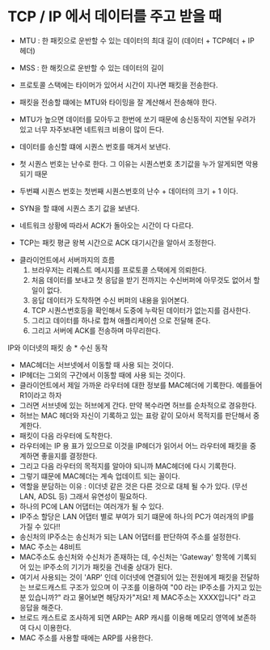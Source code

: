 # TCP / IP 에서 데이터를 주고 받을 때

* MTU : 한 패킷으로 운반할 수 있는 데이터의 최대 길이 (데이터 + TCP헤더 + IP 헤더)
* MSS : 한 해킷으로 운반할 수 있는 데이터의 길이 

* 프로토콜 스택에는 타이머가 있어서 시간이 지나면 패킷을 전송한다. 
* 패킷을 전송할 떄에는 MTU와 타이밍을 잘 계산해서 전송해야 한다. 
* MTU가 높으면 데이터를 모아두고 한번에 쏘기 때문에 송신동작이 지연될 우려가 있고 너무 자주보내면 네트워크 비용이 많이 든다.
* 데이터를 송신할 떄에 시퀀스 번호를 매겨서 보낸다.
* 첫 시퀀스 번호는 난수로 한다. 그 이유는 시퀀스번호 초기값을 누가 알게되면 악용되기 때문
* 두번쨰 시퀀스 번호는 첫번째 시퀀스번호의 난수 + 데이터의 크기 + 1 이다.
* SYN을 할 떄에 시퀀스 초기 값을 보낸다.
* 네트워크 상황에 따라서 ACK가 돌아오는 시간이 다 다르다.
* TCP는 패킷 평균 왕복 시간으로 ACK 대기시간을 알아서 조정한다.

- 클라이언트에서 서버까지의 흐름
    1. 브라우저는 리퀘스트 메시지를 프로토콜 스택에게 의뢰한다.
    2. 처음 데이터를 보내고 첫 응답을 받기 전까지는 수신버퍼에 아무것도 없어서 할 일이 없다.
    3. 응답 데이터가 도착하면 수신 버퍼의 내용을 읽어본다.
    4. TCP 시퀀스번호등을 확인해서 도중에 누락된 데이터가 없는지를 검사한다.
    5. 그리고 데이터를 하나로 합쳐 애플리케이션 으로 전달해 준다.
    6. 그리고 서버에 ACK를 전송하며 마무리한다.

 IP와 이더넷의 패킷 송 * 수신 동작

- MAC헤더는 서브넷에서 이동할 때 사용 되는 것이다.
- IP헤더는 그외의 구간에서 이동할 때에 사용 되는 것이다.
- 클라이언트에서 제일 가까운 라우터에 대한 정보를 MAC헤더에 기록한다. 예를들어 R1이라고 하자
- 그러면 서브넷에 있는 허브에게 간다. 만약 복수라면 허브를 순차적으로 경유한다.
- 허브는 MAC 헤더와 자신이 기록하고 있는 표랑 같이 모아서 목적지를 판단해서 중계한다.
- 패킷이 다음 라우터에 도착한다.
- 라우터에는 IP 용 표가 있으므로 이것을  IP헤더가 읽어서 어느 라우터에 패킷을 중계하면 좋을지를 결정한다.
- 그리고 다음 라우터의 목적지를 알아야 되니까 MAC헤더에 다시 기록한다.
- 그렇기 떄문에 MAC헤더는 계속 업데이트 되는 꼴이다.
- 역할을 분담하는 이유 : 이더넷 같은 것은 다른 것으로 대체 될 수가 있다. (무선  LAN, ADSL 등) 그래서 유연성이 필요하다.
- 하나의 PC에 LAN 어댑터는 여러개가 될 수 있다.
- IP주소 할당은 LAN 어댑터 별로 부여가 되기 떄문에 하나의 PC가 여러개의 IP를 가질 수 있다!!
- 송신처의 IP주소는 송신처가 되는 LAN 어댑터를 판단하여 주소를 설정한다.
- MAC 주소는 48비트
- MAC주소도 송신처와 수신처가 존재하는 데, 수신처는 'Gateway' 항목에 기록되어 있는 IP주소의 기기가 패킷을 건네줄 상대가 된다.
- 여기서 사용되는 것이 'ARP' 인데 이더넷에 연결되어 있는 전원에게 패킷을 전달하는 브로드캐스트 구조가 있으며 이 구조를 이용하여 "00 라는 IP주소를 가지고 있는 분 있습니까?" 라고 물어보면 해당자가"저요! 제 MAC주소는 XXXX입니다" 라고 응답을 해준다.
- 브로드 캐스트로 조사하게 되면 ARP는 ARP 캐시를 이용해 메모리 영역에 보존하여 다시 이용한다.
- MAC 주소를 사용할 때에는 ARP를 사용한다.

